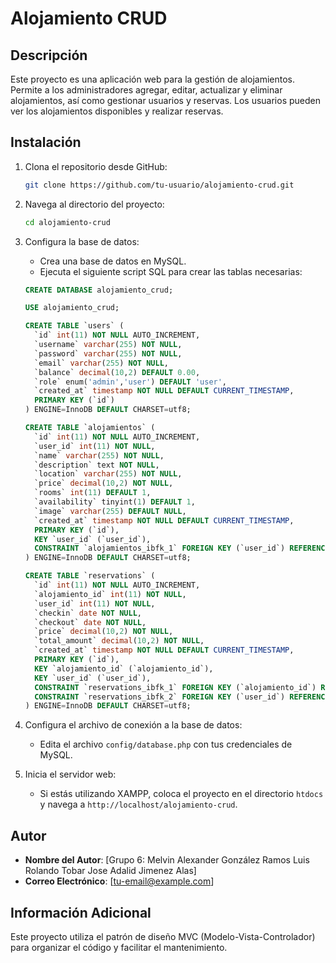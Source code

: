 # Alojamiento CRUD

## Descripción

Este proyecto es una aplicación web para la gestión de alojamientos. Permite a los administradores agregar, editar, actualizar y eliminar alojamientos, así como gestionar usuarios y reservas. Los usuarios pueden ver los alojamientos disponibles y realizar reservas.

## Instalación

1. Clona el repositorio desde GitHub:
    ```sh
    git clone https://github.com/tu-usuario/alojamiento-crud.git
    ```

2. Navega al directorio del proyecto:
    ```sh
    cd alojamiento-crud
    ```

3. Configura la base de datos:
    - Crea una base de datos en MySQL.
    - Ejecuta el siguiente script SQL para crear las tablas necesarias:

    ```sql
    CREATE DATABASE alojamiento_crud;

    USE alojamiento_crud;

    CREATE TABLE `users` (
      `id` int(11) NOT NULL AUTO_INCREMENT,
      `username` varchar(255) NOT NULL,
      `password` varchar(255) NOT NULL,
      `email` varchar(255) NOT NULL,
      `balance` decimal(10,2) DEFAULT 0.00,
      `role` enum('admin','user') DEFAULT 'user',
      `created_at` timestamp NOT NULL DEFAULT CURRENT_TIMESTAMP,
      PRIMARY KEY (`id`)
    ) ENGINE=InnoDB DEFAULT CHARSET=utf8;

    CREATE TABLE `alojamientos` (
      `id` int(11) NOT NULL AUTO_INCREMENT,
      `user_id` int(11) NOT NULL,
      `name` varchar(255) NOT NULL,
      `description` text NOT NULL,
      `location` varchar(255) NOT NULL,
      `price` decimal(10,2) NOT NULL,
      `rooms` int(11) DEFAULT 1,
      `availability` tinyint(1) DEFAULT 1,
      `image` varchar(255) DEFAULT NULL,
      `created_at` timestamp NOT NULL DEFAULT CURRENT_TIMESTAMP,
      PRIMARY KEY (`id`),
      KEY `user_id` (`user_id`),
      CONSTRAINT `alojamientos_ibfk_1` FOREIGN KEY (`user_id`) REFERENCES `users` (`id`) ON DELETE CASCADE
    ) ENGINE=InnoDB DEFAULT CHARSET=utf8;

    CREATE TABLE `reservations` (
      `id` int(11) NOT NULL AUTO_INCREMENT,
      `alojamiento_id` int(11) NOT NULL,
      `user_id` int(11) NOT NULL,
      `checkin` date NOT NULL,
      `checkout` date NOT NULL,
      `price` decimal(10,2) NOT NULL,
      `total_amount` decimal(10,2) NOT NULL,
      `created_at` timestamp NOT NULL DEFAULT CURRENT_TIMESTAMP,
      PRIMARY KEY (`id`),
      KEY `alojamiento_id` (`alojamiento_id`),
      KEY `user_id` (`user_id`),
      CONSTRAINT `reservations_ibfk_1` FOREIGN KEY (`alojamiento_id`) REFERENCES `alojamientos` (`id`) ON DELETE CASCADE,
      CONSTRAINT `reservations_ibfk_2` FOREIGN KEY (`user_id`) REFERENCES `users` (`id`) ON DELETE CASCADE
    ) ENGINE=InnoDB DEFAULT CHARSET=utf8;
    ```

4. Configura el archivo de conexión a la base de datos:
    - Edita el archivo `config/database.php` con tus credenciales de MySQL.

5. Inicia el servidor web:
    - Si estás utilizando XAMPP, coloca el proyecto en el directorio `htdocs` y navega a `http://localhost/alojamiento-crud`.

## Autor

- **Nombre del Autor**: [Grupo 6:
Melvin Alexander González Ramos
Luis Rolando Tobar
Jose Adalid Jimenez Alas]
- **Correo Electrónico**: [tu-email@example.com]

## Información Adicional

Este proyecto utiliza el patrón de diseño MVC (Modelo-Vista-Controlador) para organizar el código y facilitar el mantenimiento.
